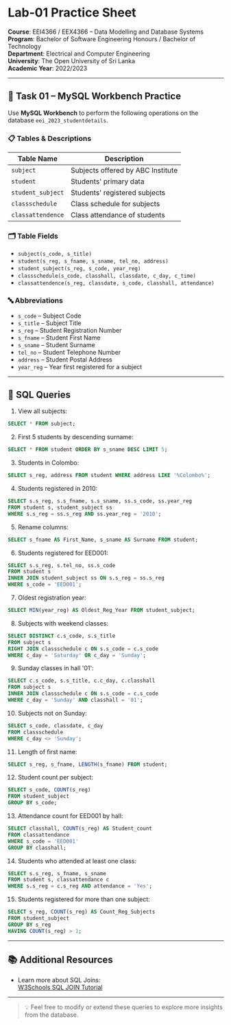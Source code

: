 # Lab-01 Practice Sheet  
**Course**: EEI4366 / EEX4366 – Data Modelling and Database Systems  
**Program**: Bachelor of Software Engineering Honours / Bachelor of Technology  
**Department**: Electrical and Computer Engineering  
**University**: The Open University of Sri Lanka  
**Academic Year**: 2022/2023  

---

## 🧪 Task 01 – MySQL Workbench Practice

Use **MySQL Workbench** to perform the following operations on the database `eei_2023_studentdetails`.

### 📋 Tables & Descriptions

| Table Name         | Description                              |
|--------------------|------------------------------------------|
| `subject`          | Subjects offered by ABC Institute        |
| `student`          | Students' primary data                   |
| `student_subject`  | Students' registered subjects            |
| `classschedule`    | Class schedule for subjects              |
| `classattendence`  | Class attendance of students             |

### 🗂 Table Fields

- `subject(s_code, s_title)`
- `student(s_reg, s_fname, s_sname, tel_no, address)`
- `student_subject(s_reg, s_code, year_reg)`
- `classschedule(s_code, classhall, classdate, c_day, c_time)`
- `classattendence(s_reg, classdate, s_code, classhall, attendance)`

### 🔤 Abbreviations

- `s_code` – Subject Code  
- `s_title` – Subject Title  
- `s_reg` – Student Registration Number  
- `s_fname` – Student First Name  
- `s_sname` – Student Surname  
- `tel_no` – Student Telephone Number  
- `address` – Student Postal Address  
- `year_reg` – Year first registered for a subject  

---

## 🧾 SQL Queries

1. View all subjects:
```sql
SELECT * FROM subject;
```

2. First 5 students by descending surname:
```sql
SELECT * FROM student ORDER BY s_sname DESC LIMIT 5;
```

3. Students in Colombo:
```sql
SELECT s_reg, address FROM student WHERE address LIKE '%Colombo%';
```

4. Students registered in 2010:
```sql
SELECT s.s_reg, s.s_fname, s.s_sname, ss.s_code, ss.year_reg 
FROM student s, student_subject ss 
WHERE s.s_reg = ss.s_reg AND ss.year_reg = '2010';
```

5. Rename columns:
```sql
SELECT s_fname AS First_Name, s_sname AS Surname FROM student;
```

6. Students registered for EED001:
```sql
SELECT s.s_reg, s.tel_no, ss.s_code 
FROM student s 
INNER JOIN student_subject ss ON s.s_reg = ss.s_reg 
WHERE s_code = 'EED001';
```

7. Oldest registration year:
```sql
SELECT MIN(year_reg) AS Oldest_Reg_Year FROM student_subject;
```

8. Subjects with weekend classes:
```sql
SELECT DISTINCT c.s_code, s.s_title 
FROM subject s 
RIGHT JOIN classschedule c ON s.s_code = c.s_code 
WHERE c_day = 'Saturday' OR c_day = 'Sunday';
```

9. Sunday classes in hall '01':
```sql
SELECT c.s_code, s.s_title, c.c_day, c.classhall 
FROM subject s 
INNER JOIN classschedule c ON s.s_code = c.s_code 
WHERE c_day = 'Sunday' AND classhall = '01';
```

10. Subjects not on Sunday:
```sql
SELECT s_code, classdate, c_day 
FROM classschedule 
WHERE c_day <> 'Sunday';
```

11. Length of first name:
```sql
SELECT s_reg, s_fname, LENGTH(s_fname) FROM student;
```

12. Student count per subject:
```sql
SELECT s_code, COUNT(s_reg) 
FROM student_subject 
GROUP BY s_code;
```

13. Attendance count for EED001 by hall:
```sql
SELECT classhall, COUNT(s_reg) AS Student_count 
FROM classattendance 
WHERE s_code = 'EED001' 
GROUP BY classhall;
```

14. Students who attended at least one class:
```sql
SELECT s.s_reg, s_fname, s_sname 
FROM student s, classattendance c 
WHERE s.s_reg = c.s_reg AND attendance = 'Yes';
```

15. Students registered for more than one subject:
```sql
SELECT s_reg, COUNT(s_reg) AS Count_Reg_Subjects 
FROM student_subject 
GROUP BY s_reg 
HAVING COUNT(s_reg) > 1;
```

---

## 📚 Additional Resources

- Learn more about SQL Joins:  
  [W3Schools SQL JOIN Tutorial](https://www.w3schools.com/sql/sql_join.asp)

---

> 💡 Feel free to modify or extend these queries to explore more insights from the database.
